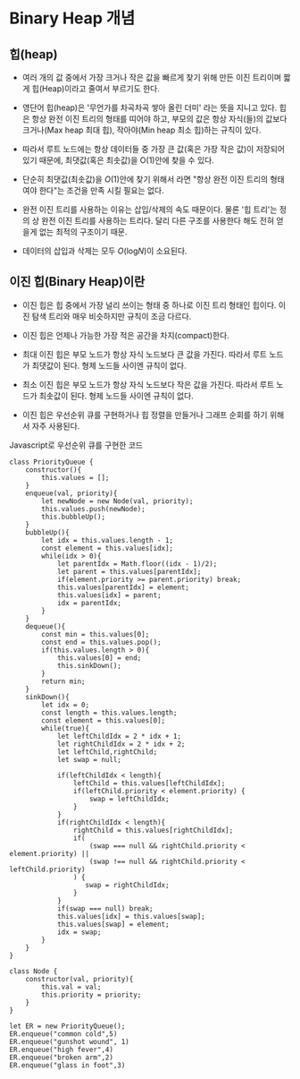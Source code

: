 # Binary Heap 개념

## 힙(heap)

- 여러 개의 값 중에서 가장 크거나 작은 값을 빠르게 찾기 위해 만든 이진 트리이며 짧게 힙(Heap)이라고 줄여서 부르기도 한다.
- 영단어 힙(heap)은 '무언가를 차곡차곡 쌓아 올린 더미' 라는 뜻을 지니고 있다. 힙은 항상 완전 이진 트리의 형태를 띠어야 하고, 부모의 값은 항상 자식(들)의 값보다 크거나(Max heap 최대 힙), 작아야(Min heap 최소 힙)하는 규칙이 있다.
- 따라서 루트 노드에는 항상 데이터들 중 가장 큰 값(혹은 가장 작은 값)이 저장되어 있기 때문에, 최댓값(혹은 최솟값)을 O(1)안에 찾을 수 있다.
  
- 단순히 최댓값(최솟값)을 *O*(1)안에 찾기 위해서 라면 "항상 완전 이진 트리의 형태여야 한다"는 조건을 만족 시킬 필요는 없다.
- 완전 이진 트리를 사용하는 이유는 삽입/삭제의 속도 때문이다. 물론 '힙 트리'는 정의 상 완전 이진 트리를 사용하는 트리다. 달리 다른 구조를 사용한다 해도 전혀 얻을게 없는 최적의 구조이기 때문.
- 데이터의 삽입과 삭제는 모두 *O*(log*N*)이 소요된다.

## 이진 힙(Binary Heap)이란

- 이진 힙은 힙 중에서 가장 널리 쓰이는 형태 중 하나로 이진 트리 형태인 힙이다. 이진 탐색 트리와 매우 비슷하지만 규칙이 조금 다르다.
- 이진 힙은 언제나 가능한 가장 적은 공간을 차지(compact)한다.
- 최대 이진 힙은 부모 노드가 항상 자식 노드보다 큰 값을 가진다. 따라서 루트 노드가 최댓값이 된다. 형제 노드들 사이엔 규칙이 없다.
  
- 최소 이진 힙은 부모 노드가 항상 자식 노드보다 작은 값을 가진다. 따라서 루트 노드가 최솟값이 된다. 형제 노드들 사이엔 규칙이 없다.
- 이진 힙은 우선순위 큐를 구현하거나 힙 정렬을 만들거나 그래프 순회를 하기 위해서 자주 사용된다.

Javascript로 우선순위 큐를 구현한 코드
```
class PriorityQueue {
    constructor(){
        this.values = [];
    }
    enqueue(val, priority){
        let newNode = new Node(val, priority);
        this.values.push(newNode);
        this.bubbleUp();
    }
    bubbleUp(){
        let idx = this.values.length - 1;
        const element = this.values[idx];
        while(idx > 0){
            let parentIdx = Math.floor((idx - 1)/2);
            let parent = this.values[parentIdx];
            if(element.priority >= parent.priority) break;
            this.values[parentIdx] = element;
            this.values[idx] = parent;
            idx = parentIdx;
        }
    }
    dequeue(){
        const min = this.values[0];
        const end = this.values.pop();
        if(this.values.length > 0){
            this.values[0] = end;
            this.sinkDown();
        }
        return min;
    }
    sinkDown(){
        let idx = 0;
        const length = this.values.length;
        const element = this.values[0];
        while(true){
            let leftChildIdx = 2 * idx + 1;
            let rightChildIdx = 2 * idx + 2;
            let leftChild,rightChild;
            let swap = null;

            if(leftChildIdx < length){
                leftChild = this.values[leftChildIdx];
                if(leftChild.priority < element.priority) {
                    swap = leftChildIdx;
                }
            }
            if(rightChildIdx < length){
                rightChild = this.values[rightChildIdx];
                if(
                    (swap === null && rightChild.priority < element.priority) || 
                    (swap !== null && rightChild.priority < leftChild.priority)
                ) {
                   swap = rightChildIdx;
                }
            }
            if(swap === null) break;
            this.values[idx] = this.values[swap];
            this.values[swap] = element;
            idx = swap;
        }
    }
}

class Node {
    constructor(val, priority){
        this.val = val;
        this.priority = priority;
    }
}

let ER = new PriorityQueue();
ER.enqueue("common cold",5)
ER.enqueue("gunshot wound", 1)
ER.enqueue("high fever",4)
ER.enqueue("broken arm",2)
ER.enqueue("glass in foot",3)

```